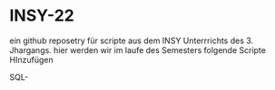 # INSY-22
ein github reposetry für scripte aus dem INSY Unterrrichts des 3. Jhargangs.
hier werden wir im laufe des Semesters folgende Scripte HInzufügen

SQL-
